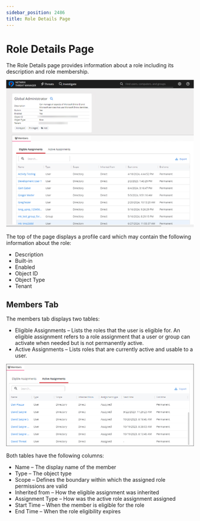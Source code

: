 ```yaml
---
sidebar_position: 2486
title: Role Details Page
---
```


# Role Details Page

The Role Details page provides information about a role including its description and role membership.

![Roles Page](../../../../../../static/images/ThreatManager_3.0/Content/Resources/Images/ThreatManager/Admin/ThreatDetails/EntraIDObjectDetails/Roles.png "Roles Page")

The top of the page displays a profile card which may contain the following information about the role:

* Description
* Built-in
* Enabled
* Object ID
* Object Type
* Tenant

## Members Tab

The members tab displays two tables:

* Eligible Assignments – Lists the roles that the user is eligible for. An eligible assignment refers to a role assignment that a user or group can activate when needed but is not permanently active.
* Active Assignments – Lists roles that are currently active and usable to a user.

![Role Members Tab Active Assignement Page](../../../../../../static/images/ThreatManager_3.0/Content/Resources/Images/ThreatManager/Admin/ThreatDetails/EntraIDObjectDetails/RolesActiveAssignments.png "Role Members Tab Active Assignement Page")

Both tables have the following columns:

* Name – The display name of the member
* Type – The object type
* Scope – Defines the boundary within which the assigned role permissions are valid
* Inherited from – How the eligible assignment was inherited
* Assignment Type – How was the active role assignment assigned
* Start Time – When the member is eligible for the role
* End Time – When the role eligibility expires